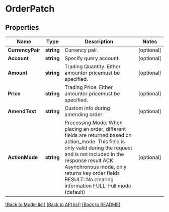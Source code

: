 # OrderPatch

## Properties

Name | Type | Description | Notes
------------ | ------------- | ------------- | -------------
**CurrencyPair** | **string** | Currency pair. | [optional] 
**Account** | **string** | Specify query account. | [optional] 
**Amount** | **string** | Trading Quantity. Either amountor pricemust be specified. | [optional] 
**Price** | **string** | Trading Price. Either amountor pricemust be specified. | [optional] 
**AmendText** | **string** | Custom info during amending order. | [optional] 
**ActionMode** | **string** | Processing Mode: When placing an order, different fields are returned based on action_mode. This field is only valid during the request and is not included in the response result ACK: Asynchronous mode, only returns key order fields RESULT: No clearing information FULL: Full mode (default) | [optional] 

[[Back to Model list]](../README.md#documentation-for-models) [[Back to API list]](../README.md#documentation-for-api-endpoints) [[Back to README]](../README.md)


